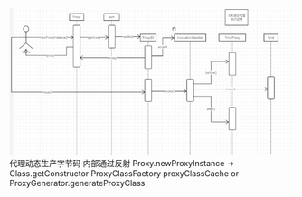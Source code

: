 ![jdkProxy.png](jdkProxy.png)
代理动态生产字节码
内部通过反射
Proxy.newProxyInstance -> Class.getConstructor
ProxyClassFactory
proxyClassCache or ProxyGenerator.generateProxyClass
